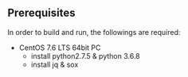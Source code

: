 ## Prerequisites
In order to build and run, the followings are required:

+ CentOS 7.6 LTS 64bit PC
  + install python2.7.5 & python 3.6.8
  + install jq & sox

